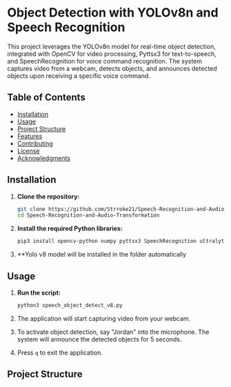 # Object Detection with YOLOv8n and Speech Recognition

This project leverages the YOLOv8n model for real-time object detection, integrated with OpenCV for video processing, Pyttsx3 for text-to-speech, and SpeechRecognition for voice command recognition. The system captures video from a webcam, detects objects, and announces detected objects upon receiving a specific voice command.

## Table of Contents

- [Installation](#installation)
- [Usage](#usage)
- [Project Structure](#project-structure)
- [Features](#features)
- [Contributing](#contributing)
- [License](#license)
- [Acknowledgments](#acknowledgments)

## Installation

1. **Clone the repository:**
    ```bash
    git clone https://github.com/Strroke21/Speech-Recognition-and-Audio-Transformation.git
    cd Speech-Recognition-and-Audio-Transformation
    ```

2. **Install the required Python libraries:**
    ```bash
    pip3 install opencv-python numpy pyttsx3 SpeechRecognition ultralytics
    ```

3. **Yolo v8 model will be installed in the folder automatically

## Usage

1. **Run the script:**
    ```bash
    python3 speech_object_detect_v8.py
    ```

2. The application will start capturing video from your webcam.

3. To activate object detection, say "Jordan" into the microphone. The system will announce the detected objects for 5 seconds.

4. Press `q` to exit the application.

## Project Structure

